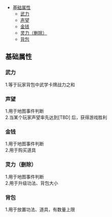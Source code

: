 - [基础属性](#基础属性)
  - [武力](#武力)
  - [声望](#声望)
  - [金钱](#金钱)
  - [灵力（删除）](#灵力删除)
  - [背包](#背包)

## 基础属性

### 武力
1.等于玩家背包中武学卡牌战力之和      
### 声望
1.用于地图事件判断      
2.当某个玩家声望率先达到[TBD] 后，获得游戏胜利    
### 金钱
1.用于地图事件判断      
2.用于购买道具
### 灵力（删除）
1.用于地图事件判断       
2.用于升级功法、背包大小
### 背包
1.用于放置功法、道具，有数量上限  